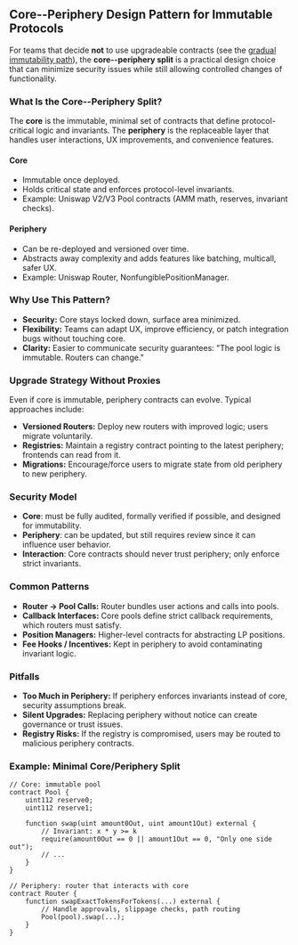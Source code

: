 ## Core--Periphery Design Pattern for Immutable Protocols

For teams that decide **not** to use upgradeable contracts (see the
[gradual immutability
path](https://github.com/optimumsec/the-complete-guide-to-securing-web3-protocols/blob/main/design/gradual-immutability-path.md)),
the **core--periphery split** is a practical design choice that can
minimize security issues while still allowing controlled changes of functionality.


### What Is the Core--Periphery Split?

The **core** is the immutable, minimal set of contracts that define
protocol-critical logic and invariants.
The **periphery** is the replaceable layer that handles user
interactions, UX improvements, and convenience features.

#### Core

-   Immutable once deployed.
-   Holds critical state and enforces protocol-level invariants.
-   Example: Uniswap V2/V3 Pool contracts (AMM math, reserves, invariant
    checks).

#### Periphery

-   Can be re-deployed and versioned over time.
-   Abstracts away complexity and adds features like batching,
    multicall, safer UX.
-   Example: Uniswap Router, NonfungiblePositionManager.


### Why Use This Pattern?

-   **Security:** Core stays locked down, surface area minimized.
-   **Flexibility:** Teams can adapt UX, improve efficiency, or patch
    integration bugs without touching core.
-   **Clarity:** Easier to communicate security guarantees: "The pool
    logic is immutable. Routers can change."


### Upgrade Strategy Without Proxies

Even if core is immutable, periphery contracts can evolve. Typical
approaches include:

-   **Versioned Routers:** Deploy new routers with improved logic; users
    migrate voluntarily.
-   **Registries:** Maintain a registry contract pointing to the latest
    periphery; frontends can read from it.
-   **Migrations:** Encourage/force users to migrate state from old
    periphery to new periphery.


### Security Model

-   **Core**: must be fully audited, formally verified if possible, and
    designed for immutability.
-   **Periphery**: can be updated, but still requires review since it
    can influence user behavior.
-   **Interaction**: Core contracts should never trust periphery; only
    enforce strict invariants.


### Common Patterns

-   **Router → Pool Calls:** Router bundles user actions and calls into
    pools.
-   **Callback Interfaces:** Core pools define strict callback
    requirements, which routers must satisfy.
-   **Position Managers:** Higher-level contracts for abstracting LP
    positions.
-   **Fee Hooks / Incentives:** Kept in periphery to avoid contaminating
    invariant logic.


### Pitfalls

-   **Too Much in Periphery:** If periphery enforces invariants instead
    of core, security assumptions break.
-   **Silent Upgrades:** Replacing periphery without notice can create
    governance or trust issues.
-   **Registry Risks:** If the registry is compromised, users may be
    routed to malicious periphery contracts.

### Example: Minimal Core/Periphery Split

``` solidity
// Core: immutable pool
contract Pool {
    uint112 reserve0;
    uint112 reserve1;

    function swap(uint amount0Out, uint amount1Out) external {
        // Invariant: x * y >= k
        require(amount0Out == 0 || amount1Out == 0, "Only one side out");
        // ...
    }
}

// Periphery: router that interacts with core
contract Router {
    function swapExactTokensForTokens(...) external {
        // Handle approvals, slippage checks, path routing
        Pool(pool).swap(...);
    }
}
```